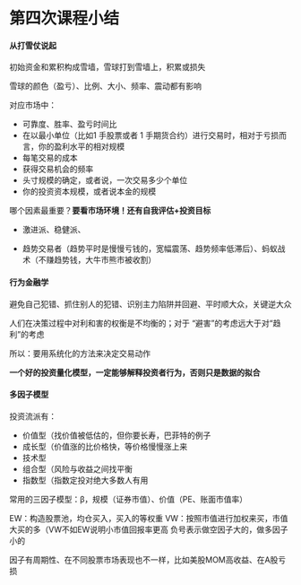 # 第四次课程小结

#### 从打雪仗说起

初始资金和累积构成雪墙，雪球打到雪墙上，积累或损失

雪球的颜色（盈亏）、比例、大小、频率、震动都有影响

对应市场中：

- 可靠度、胜率、盈亏时间比
- 在以最小单位（比如1 手股票或者 1 手期货合约）进行交易时，相对于亏损而言，你的盈利水平的相对规模
- 每笔交易的成本
- 获得交易机会的频率
- 头寸规模的确定，或者说，一次交易多少个单位
- 你的投资资本规模，或者说本金的规模

哪个因素最重要？**要看市场环境！**还有**自我评估+投资目标**

- 激进派、稳健派、

- 趋势交易者（趋势平时是慢慢亏钱的，宽幅震荡、趋势频率低滞后）、蚂蚁战术（不赚趋势钱，大牛市熊市被收割）

#### 行为金融学

避免自己犯错、抓住别人的犯错、识别主力陷阱并回避、平时顺大众，关键逆大众

人们在决策过程中对利和害的权衡是不均衡的；对于 “避害”的考虑远大于对“趋利”的考虑

所以：要用系统化的方法来决定交易动作

**一个好的投资量化模型，一定能够解释投资者行为，否则只是数据的拟合**



#### 多因子模型

投资流派有：

- 价值型（找价值被低估的，但你要长寿，巴菲特的例子
- 成长型（价值涨的比价格快，等价格慢慢涨上来
- 技术型
- 组合型（风险与收益之间找平衡
- 指数型（指数定投对绝大多数人有用

常用的三因子模型：β，规模（证券市值）、价值（PE、账面市值率）

EW：构造股票池，均仓买入，买入的等权重
VW：按照市值进行加权来买，市值大买的多（VW不如EW说明小市值回报率更高
负号表示做空因子大的，做多因子小的

因子有周期性、在不同股票市场表现也不一样，比如美股MOM高收益、在A股亏损